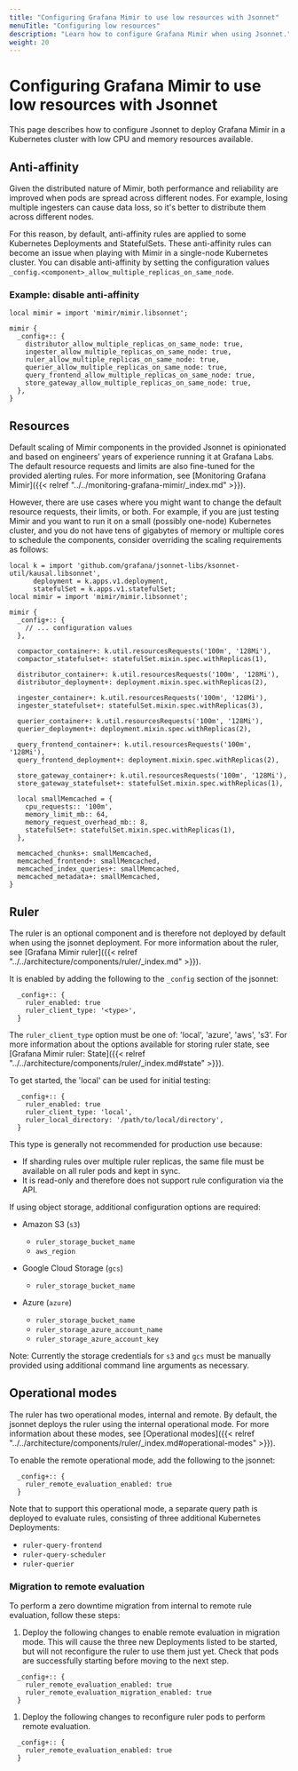 ```yaml
---
title: "Configuring Grafana Mimir to use low resources with Jsonnet"
menuTitle: "Configuring low resources"
description: "Learn how to configure Grafana Mimir when using Jsonnet."
weight: 20
---
```


# Configuring Grafana Mimir to use low resources with Jsonnet

This page describes how to configure Jsonnet to deploy Grafana Mimir in a Kubernetes cluster with low CPU and memory resources available.

## Anti-affinity

Given the distributed nature of Mimir, both performance and reliability are improved when pods are spread across different nodes.
For example, losing multiple ingesters can cause data loss, so it's better to distribute them across different nodes.

For this reason, by default, anti-affinity rules are applied to some Kubernetes Deployments and StatefulSets.
These anti-affinity rules can become an issue when playing with Mimir in a single-node Kubernetes cluster.
You can disable anti-affinity by setting the configuration values `_config.<component>_allow_multiple_replicas_on_same_node`.

### Example: disable anti-affinity

```jsonnet
local mimir = import 'mimir/mimir.libsonnet';

mimir {
  _config+:: {
    distributor_allow_multiple_replicas_on_same_node: true,
    ingester_allow_multiple_replicas_on_same_node: true,
    ruler_allow_multiple_replicas_on_same_node: true,
    querier_allow_multiple_replicas_on_same_node: true,
    query_frontend_allow_multiple_replicas_on_same_node: true,
    store_gateway_allow_multiple_replicas_on_same_node: true,
  },
}
```

## Resources

Default scaling of Mimir components in the provided Jsonnet is opinionated and based on engineers’ years of experience running it at Grafana Labs.
The default resource requests and limits are also fine-tuned for the provided alerting rules.
For more information, see [Monitoring Grafana Mimir]({{< relref "../../monitoring-grafana-mimir/_index.md" >}}).

However, there are use cases where you might want to change the default resource requests, their limits, or both.
For example, if you are just testing Mimir and you want to run it on a small (possibly one-node) Kubernetes cluster, and you do not have tens of gigabytes of memory or multiple cores to schedule the components, consider overriding the scaling requirements as follows:

```jsonnet
local k = import 'github.com/grafana/jsonnet-libs/ksonnet-util/kausal.libsonnet',
      deployment = k.apps.v1.deployment,
      statefulSet = k.apps.v1.statefulSet;
local mimir = import 'mimir/mimir.libsonnet';

mimir {
  _config+:: {
    // ... configuration values
  },

  compactor_container+: k.util.resourcesRequests('100m', '128Mi'),
  compactor_statefulset+: statefulSet.mixin.spec.withReplicas(1),

  distributor_container+: k.util.resourcesRequests('100m', '128Mi'),
  distributor_deployment+: deployment.mixin.spec.withReplicas(2),

  ingester_container+: k.util.resourcesRequests('100m', '128Mi'),
  ingester_statefulset+: statefulSet.mixin.spec.withReplicas(3),

  querier_container+: k.util.resourcesRequests('100m', '128Mi'),
  querier_deployment+: deployment.mixin.spec.withReplicas(2),

  query_frontend_container+: k.util.resourcesRequests('100m', '128Mi'),
  query_frontend_deployment+: deployment.mixin.spec.withReplicas(2),

  store_gateway_container+: k.util.resourcesRequests('100m', '128Mi'),
  store_gateway_statefulset+: statefulSet.mixin.spec.withReplicas(1),

  local smallMemcached = {
    cpu_requests:: '100m',
    memory_limit_mb:: 64,
    memory_request_overhead_mb:: 8,
    statefulSet+: statefulSet.mixin.spec.withReplicas(1),
  },

  memcached_chunks+: smallMemcached,
  memcached_frontend+: smallMemcached,
  memcached_index_queries+: smallMemcached,
  memcached_metadata+: smallMemcached,
}
```

## Ruler

The ruler is an optional component and is therefore not deployed by default when using the jsonnet deployment.
For more information about the ruler, see [Grafana Mimir ruler]({{< relref "../../architecture/components/ruler/_index.md" >}}).

It is enabled by adding the following to the `_config` section of the jsonnet:

```jsonnet
  _config+:: {
    ruler_enabled: true
    ruler_client_type: '<type>',
  }
```

The `ruler_client_type` option must be one of: 'local', 'azure', 'aws', 's3'.
For more information about the options available for storing ruler state, see [Grafana Mimir ruler: State]({{< relref "../../architecture/components/ruler/_index.md#state" >}}).

To get started, the 'local' can be used for initial testing:

```jsonnet
  _config+:: {
    ruler_enabled: true
    ruler_client_type: 'local',
    ruler_local_directory: '/path/to/local/directory',
  }
```

This type is generally not recommended for production use because:

- If sharding rules over multiple ruler replicas, the same file must be available on all ruler pods and kept in sync.
- It is read-only and therefore does not support rule configuration via the API.

If using object storage, additional configuration options are required:

- Amazon S3 (`s3`)

  - `ruler_storage_bucket_name`
  - `aws_region`

- Google Cloud Storage (`gcs`)

  - `ruler_storage_bucket_name`

- Azure (`azure`)
  - `ruler_storage_bucket_name`
  - `ruler_storage_azure_account_name`
  - `ruler_storage_azure_account_key`

Note: Currently the storage credentials for `s3` and `gcs` must be manually provided using additional command line arguments as necessary.

## Operational modes

The ruler has two operational modes, internal and remote. By default, the jsonnet deploys the ruler using the internal operational mode.
For more information about these modes, see [Operational modes]({{< relref "../../architecture/components/ruler/_index.md#operational-modes" >}}).

To enable the remote operational mode, add the following to the jsonnet:

```jsonnet
  _config+:: {
    ruler_remote_evaluation_enabled: true
  }
```

Note that to support this operational mode, a separate query path is deployed to evaluate rules, consisting of three additional Kubernetes Deployments:

- `ruler-query-frontend`
- `ruler-query-scheduler`
- `ruler-querier`

### Migration to remote evaluation

To perform a zero downtime migration from internal to remote rule evaluation, follow these steps:

1. Deploy the following changes to enable remote evaluation in migration mode. This will cause the three new Deployments listed to be started, but will not reconfigure the ruler to use them just yet. Check that pods are successfully starting before moving to the next step.

```jsonnet
  _config+:: {
    ruler_remote_evaluation_enabled: true
    ruler_remote_evaluation_migration_enabled: true
  }
```

1. Deploy the following changes to reconfigure ruler pods to perform remote evaluation.

```jsonnet
  _config+:: {
    ruler_remote_evaluation_enabled: true
  }
```
